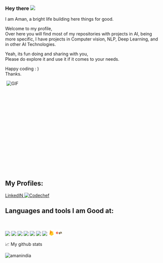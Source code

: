### Hey there <img src="https://media.giphy.com/media/hvRJCLFzcasrR4ia7z/giphy.gif" width="25px">

I am Aman, a bright life building here things for good.
</br>

Welcome to my profile, 
</br>
Over here you will find most of my repositories with projects in AI, being more specific,
I have projects in Computer vision, NLP, Deep Learning, and in other AI Technologies.

Yeah, its fun doing and sharing with you,
</br>
Please do explore it and use it if it comes to your needs.

Happy coding : ) </br>
Thanks.

 </ul>
  <img align="right" alt="GIF" src="https://github.com/abhisheknaiidu/abhisheknaiidu/blob/master/code.gif?raw=true" width="500" height="320" />
  
<h2>My Profiles:</h2>
<a href="https://www.linkedin.com/in/mramanindia/"> LinkedIN
</a>
                              
<a href="https://www.codechef.com/users/amanindia">
  <img  alt="Codechef" width="22px" src="https://i.pinimg.com/originals/c5/d9/fc/c5d9fc1e18bcf039f464c2ab6cfb3eb6.jpg" />
</a> </li> 
                              
                              
</br>
<h2>Languages and tools I am Good at: </h2>
</br>

<code><img height="20" src="https://github.com/get-icon/geticon/blob/master/icons/c-plusplus.svg"></code>
<code><img height="20" src="https://github.com/get-icon/geticon/blob/master/icons/python.svg"></code>
<code><img height="20" src="https://github.com/get-icon/geticon/blob/master/icons/jupyter.svg"></code>
<code><img height="20" src="https://github.com/get-icon/geticon/blob/master/icons/flutter.svg"></code>
<code><img height="20" src="https://github.com/get-icon/geticon/blob/master/icons/azure.svg"></code>
<code><img height="20" src="https://github.com/get-icon/geticon/blob/master/icons/c.svg"></code>
<code><img height="20" src="https://github.com/get-icon/geticon/blob/master/icons/java.svg"></code>
<code><img height="20" src="https://raw.githubusercontent.com/github/explore/80688e429a7d4ef2fca1e82350fe8e3517d3494d/topics/firebase/firebase.png"></code>
<code><img height="20" src="https://raw.githubusercontent.com/github/explore/80688e429a7d4ef2fca1e82350fe8e3517d3494d/topics/git/git.png"></code>



📈 My github stats

<p align="left"> <img src="https://github-readme-stats.vercel.app/api?username=mramanindia&show_icons=true&theme=gotham" alt="amanindia" />




